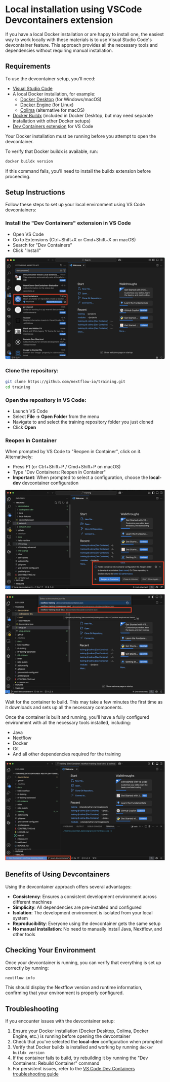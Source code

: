 # Local installation using VSCode Devcontainers extension

If you have a local Docker installation or are happy to install one, the easiest way to work locally with these materials is to use Visual Studio Code's devcontainer feature. This approach provides all the necessary tools and dependencies without requiring manual installation.

## Requirements

To use the devcontainer setup, you'll need:

- [Visual Studio Code](https://code.visualstudio.com/)
- A local Docker installation, for example:
  - [Docker Desktop](https://docs.docker.com/get-docker/) (for Windows/macOS)
  - [Docker Engine](https://docs.docker.com/engine/install/) (for Linux)
  - [Colima](https://github.com/abiosoft/colima) (alternative for macOS)
- [Docker Buildx](https://docs.docker.com/build/concepts/overview/#install-buildx) (included in Docker Desktop, but may need separate installation with other Docker setups)
- [Dev Containers extension](https://marketplace.visualstudio.com/items?itemName=ms-vscode-remote.remote-containers) for VS Code

Your Docker installation must be running before you attempt to open the devcontainer.

To verify that Docker buildx is available, run:

```bash
docker buildx version
```

If this command fails, you'll need to install the buildx extension before proceeding.

## Setup Instructions

Follow these steps to set up your local environment using VS Code devcontainers:

### Install the "Dev Containers" extension in VS Code

- Open VS Code
- Go to Extensions (Ctrl+Shift+X or Cmd+Shift+X on macOS)
- Search for "Dev Containers"
- Click "Install"

![Installing Dev Containers extension in VS Code](img/install_extension.png)

### Clone the repository:

```bash
git clone https://github.com/nextflow-io/training.git
cd training
```

### Open the repository in VS Code:

- Launch VS Code
- Select **File -> Open Folder** from the menu
- Navigate to and select the training repository folder you just cloned
- Click **Open**

### Reopen in Container

When prompted by VS Code to "Reopen in Container", click on it. Alternatively:

- Press F1 (or Ctrl+Shift+P / Cmd+Shift+P on macOS)
- Type "Dev Containers: Reopen in Container"
- **Important**: When prompted to select a configuration, choose the **local-dev** devcontainer configuration

![Reopen in Container prompt](img/reopen_prompt.png)

![Selecting local configuration](img/select_local_config.png)

Wait for the container to build. This may take a few minutes the first time as it downloads and sets up all the necessary components.

Once the container is built and running, you'll have a fully configured environment with all the necessary tools installed, including:

- Java
- Nextflow
- Docker
- Git
- And all other dependencies required for the training

![VS Code with devcontainer running](img/running_container.png)

## Benefits of Using Devcontainers

Using the devcontainer approach offers several advantages:

- **Consistency**: Ensures a consistent development environment across different machines
- **Simplicity**: All dependencies are pre-installed and configured
- **Isolation**: The development environment is isolated from your local system
- **Reproducibility**: Everyone using the devcontainer gets the same setup
- **No manual installation**: No need to manually install Java, Nextflow, and other tools

## Checking Your Environment

Once your devcontainer is running, you can verify that everything is set up correctly by running:

```bash
nextflow info
```

This should display the Nextflow version and runtime information, confirming that your environment is properly configured.

## Troubleshooting

If you encounter issues with the devcontainer setup:

1. Ensure your Docker installation (Docker Desktop, Colima, Docker Engine, etc.) is running before opening the devcontainer
2. Check that you've selected the **local-dev** configuration when prompted
3. Verify that Docker buildx is installed and working by running `docker buildx version`
4. If the container fails to build, try rebuilding it by running the "Dev Containers: Rebuild Container" command
5. For persistent issues, refer to the [VS Code Dev Containers troubleshooting guide](https://code.visualstudio.com/docs/devcontainers/troubleshooting)
